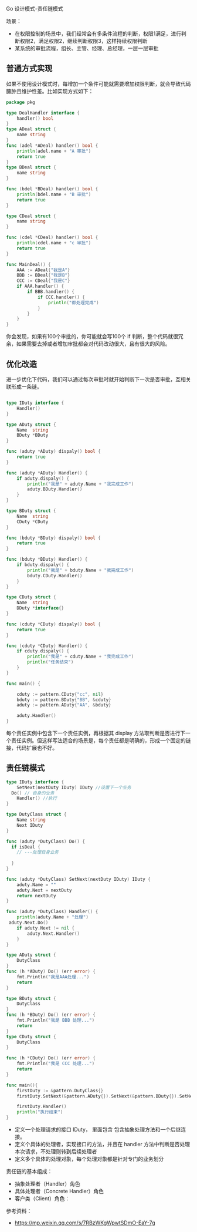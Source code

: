 Go 设计模式-责任链模式

场景：

- 在权限控制的场景中，我们经常会有多条件流程的判断，权限1满足，进行判断权限2，满足权限2，继续判断权限3，这样持续权限判断
- 某系统的审批流程，组长、主管、经理、总经理，一层一层审批

## 普通方式实现

如果不使用设计模式时，每增加一个条件可能就需要增加权限判断，就会导致代码臃肿且维护性差。比如实现方式如下：

```go
package pkg

type DealHandler interface {
	handler() bool
}
type ADeal struct {
	name string
}
func (adel *ADeal) handler() bool {
	println(adel.name + "A 审批")
	return true
}
type BDeal struct {
	name string
}

func (bdel *BDeal) handler() bool {
	println(bdel.name + "B 审批")
	return true
}

type CDeal struct {
	name string
}

func (cdel *CDeal) handler() bool {
	println(cdel.name + "c 审批")
	return true
}

func MainDeal() {
	AAA := ADeal{"我是A"}
	BBB := BDeal{"我是B"}
	CCC := CDeal{"我是C"}
	if AAA.handler() {
		if BBB.handler() {
			if CCC.handler() {
				println("都处理完成")
			}
		}
	}
}

```

你会发现，如果有100个审批的，你可能就会写100个 if 判断，整个代码就很冗余，如果需要去掉或者增加审批都会对代码改动很大，且有很大的风险。

## 优化改造

进一步优化下代码，我们可以通过每次审批时就开始判断下一次是否审批，互相关联形成一条链。

```go

type IDuty interface {
	Handler()
}

type ADuty struct {
	Name  string
	BDuty *BDuty
}

func (aduty *ADuty) dispaly() bool {
	return true
}

func (aduty *ADuty) Handler() {
	if aduty.dispaly() {
		println("我是" + aduty.Name + "我完成工作")
		aduty.BDuty.Handler()
	}
}

type BDuty struct {
	Name  string
	CDuty *CDuty
}

func (bduty *BDuty) dispaly() bool {
	return true
}

func (bduty *BDuty) Handler() {
	if bduty.dispaly() {
		println("我是" + bduty.Name + "我完成工作")
		bduty.CDuty.Handler()
	}
}

type CDuty struct {
	Name  string
	DDuty *interface{}
}

func (cduty *CDuty) dispaly() bool {
	return true
}

func (cduty *CDuty) Handler() {
	if cduty.dispaly() {
		println("我是" + cduty.Name + "我完成工作")
		println("任务结束")
	}
}

func main() {

	cduty := pattern.CDuty{"cc", nil}
	bduty := pattern.BDuty{"BB", &cduty}
	aduty := pattern.ADuty{"AA", &bduty}

	aduty.Handler()
}
```

每个责任实例中包含下一个责任实例，再根据其 display 方法取判断是否进行下一个责任实例。但这样写法适合的场景是，每个责任都是明确的，形成一个固定的链接，代码扩展也不好。

## 责任链模式

```go
type IDuty interface {
	SetNext(nextDuty IDuty) IDuty //设置下一个业务
  Do() // 自身的业务
	Handler() //执行
}

type DutyClass struct {
	Name string
	Next IDuty
}

func (aduty *DutyClass) Do() {
  if isDeal {
    // ---处理自身业务
   
  }
}

func (aduty *DutyClass) SetNext(nextDuty IDuty) IDuty {
	aduty.Name = ""
	aduty.Next = nextDuty
	return nextDuty
}

func (aduty *DutyClass) Handler() {
	println(aduty.Name + "处理")
 aduty.Next.Do()
	if aduty.Next != nil {
		aduty.Next.Handler()
	}
}

type ADuty struct {
	DutyClass
}
func (h *ADuty) Do() (err error) {
	fmt.Println("我是AAA处理...")
	return
}

type BDuty struct {
	DutyClass
}
func (h *BDuty) Do() (err error) {
	fmt.Println("我是 BBB 处理...")
	return
}
type CDuty struct {
	DutyClass
}

func (h *CDuty) Do() (err error) {
	fmt.Println("我是 CCC 处理...")
	return
}

func main(){
	firstDuty := &pattern.DutyClass{}
	firstDuty.SetNext(&pattern.ADuty{}).SetNext(&pattern.BDuty{}).SetNext(&pattern.CDuty{})

	firstDuty.Handler()
	println("执行结束")
}
```

- 定义一个处理请求的接口 IDuty， 里面包含 包含抽象处理方法和一个后继连接。
- 定义个具体的处理者，实现接口的方法，并且在 handler 方法中判断是否处理本次请求，不处理则转到后续处理者
- 定义多个具体的处理对象，每个处理对象都是针对专门的业务划分

责任链的基本组成：

- 抽象处理者（Handler）角色
- 具体处理者（Concrete Handler）角色
- 客户类（Client）角色：



参考资料：

- https://mp.weixin.qq.com/s/7RBzWKgWpwtSDmO-EaY-7g
